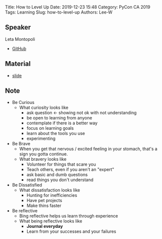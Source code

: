 Title: How to Level Up
Date: 2019-12-23 15:48
Category: PyCon CA 2019
Tags: Learning
Slug: how-to-level-up
Authors: Lee-W

## Speaker
Leta Montopoli

* [GitHub](https://github.com/lmontopo)

## Material
* [slide](https://github.com/lmontopo/HowToLevelUp/blob/master/HowToLevelUp.pdf)

## Note
* Be Curious
    * What curiosity looks like
        * ask question ← showing not ok with not understanding
        * be open to learning from anyone
        * contemplate if there is a better way
        * focus on learning goals
        * learn about the tools you use
        * experimenting
* Be Brave
    * When you get that nervous / excited feeling in your stomach, that's a sign you gotta continue.
    * What bravery looks like
        * Volunteer for things that scare you
        * Teach others, even if you aren't an "expert"
        * ask basic and dumb questions
        * read things you don't understand
* Be Dissatisfied
    * What dissatisfaction looks like
        * Hunting for inefficiencies
        * Have pet projects
        * Make thins faster
* Be reflective
    * Bing reflective helps us learn through experience
    * What being reflective looks like
        * **Journal everyday**
        * Learn from your successes and your failures
